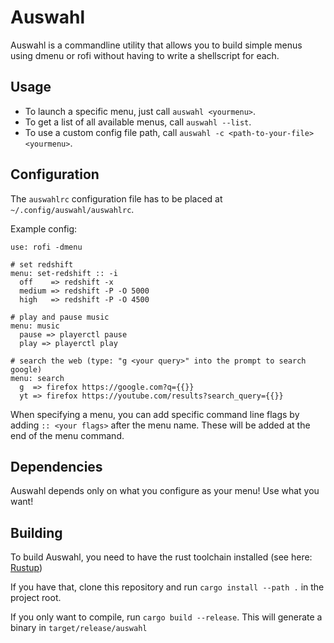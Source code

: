 # Auswahl
Auswahl is a commandline utility that allows you to build simple menus using dmenu or rofi 
without having to write a shellscript for each.

## Usage

- To launch a specific menu, just call `auswahl <yourmenu>`.
- To get a list of all available menus, call `auswahl --list`.
- To use a custom config file path, call `auswahl -c <path-to-your-file> <yourmenu>`.

## Configuration
The `auswahlrc` configuration file has to be placed at `~/.config/auswahl/auswahlrc`.

Example config:
```
use: rofi -dmenu

# set redshift
menu: set-redshift :: -i
  off    => redshift -x
  medium => redshift -P -O 5000
  high   => redshift -P -O 4500

# play and pause music
menu: music
  pause => playerctl pause
  play => playerctl play

# search the web (type: "g <your query>" into the prompt to search google)
menu: search
  g  => firefox https://google.com?q={{}}
  yt => firefox https://youtube.com/results?search_query={{}}

```

When specifying a menu, you can add specific command line flags by adding 
`:: <your flags>` after the menu name. These will be added at the end of the menu command.

## Dependencies

Auswahl depends only on what you configure as your menu! Use what you want!

## Building

To build Auswahl, you need to have the rust toolchain installed (see here: [Rustup](https://rustup.rs/))

If you have that, clone this repository and run `cargo install --path .` in the project root.

If you only want to compile, run `cargo build --release`. This will generate a binary in `target/release/auswahl`
